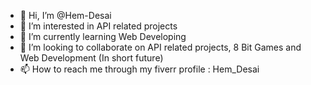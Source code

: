 - 👋 Hi, I’m @Hem-Desai
- 👀 I’m interested in API related projects 
- 🌱 I’m currently learning Web Developing
- 💞️ I’m looking to collaborate on API related projects, 8 Bit Games and Web Development (In short future)
- 📫 How to reach me through my fiverr profile : Hem_Desai 

<!---
Hem-Desai/Hem-Desai is a ✨ special ✨ repository because its `README.md` (this file) appears on your GitHub profile.
You can click the Preview link to take a look at your changes.
--->

